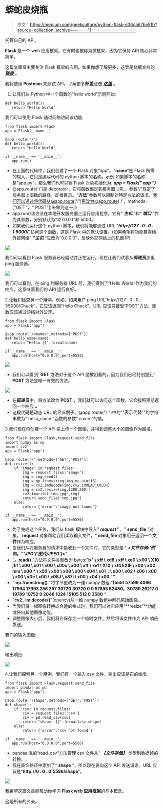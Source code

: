 # 蟒蛇皮烧瓶

> 原文：<https://medium.com/geekculture/python-flask-d06ca67be51b?source=collection_archive---------11----------------------->

托管自己的 API。

**Flask** 是一个 web 应用框架。它有时也被称为微框架，因为它保持 API 核心非常简单。

这篇文章将主要关注 Flask 框架的应用。如果你想了解更多，这里是烧瓶文档的 [***链接***](https://flask.palletsprojects.com/en/1.1.x/) 。

我将使用 **Postman** 来测试 API。了解更多**邮差**点击 [***这里***](https://learning.postman.com/docs/getting-started/introduction/) 。

1.  让我们从 Python 中一个函数的“hello world”示例开始:

```
def hello_world():
   return "Hello World"
```

我们可以使用 Flask 通过网络访问该功能:

```
from flask import Flask
app = Flask(__name__)

@app.route('/')
def hello_world():
   return "Hello World"

if __name__ == '__main__':
   app.run()
```

*   在上面的代码中，我们创建了一个 Flask 对象“app”。“__name__”是 Flask 所需的输入，它只是编写代码的 python 脚本的名称。示例:如果脚本的名称是“app.py”，那么我们也可以将 Flask 对象初始化为:
    ***app = Flask(" app ")***
*   @app.route('/')是 decorator，它将函数绑定到服务器 URL。参数“/”规定了服务器上函数的路径，即根目录。“**方法**”参数可以限制对特定方法的请求。我们可以通过将代码从@app.route('/')更改为@app.route('/'，methods=["GET "，" POST"])来做到这一点
*   app.run()该方法在本地开发服务器上运行应用程序。它有“ ***主机*** ”和“ ***端口*** ”作为其参数，分别默认为“127.0.0.1”和 5000。
*   如果我们运行这个 python 脚本，我们将能够通过 URL "***http://127 . 0 . 0 . 1:5000/***"访问这个函数，这是 Flask 中的默认设置。(如果希望将功能暴露给外部网络“ ***”主机*** ”应改为“0.0.0.0”，反映外部网络上的机器 IP)

![](img/35edf7615715e44d35c3eac265cf441c.png)

我们可以看到 Flask 服务器已经启动并正在运行。现在让我们试着从**邮递员**那里 ping 服务器。

![](img/27d5d841ae5b50e61727a7a6eaa6f576.png)

我们可以看到，在 ping 到服务器 URL 后，我们得到了“Hello World”作为我们的响应。这意味着我们的 API 运行良好。

2.让我们检查另一个用例，例如，如果用户 ping URL“http://127 . 0 . 0 . 1:5000/Chuck”，它应该返回“Hello Chuck”。URL 应该只接受“POST”方法，函数应该通过网络对外公开。

```
from flask import Flask
app = Flask("app")

@app.route('/<name>',methods=['POST'])
def hello_name(name):
   return "Hello {}".format(name)

if __name__ == '__main__':
   app.run(host="0.0.0.0",port=5586)
```

![](img/d77ec3616e30db3df0fd2d311b2948d9.png)

*   我们可以看到' **GET** 方法对于这个 API 是被阻塞的，因为我们已经特别提到“ **POST** 方法是唯一有效的方法。

![](img/1efafea7eb6af70edaa0ddc77bb706ed.png)

*   在**邮递员**中，将方法改为 **POST** ，我们就可以访问这个函数，它会按照预期返回一个响应 ***。***
*   这段代码是动态 URL 的经典例子。@app.route("/ <name>")中的"<name>"表示代替"<name>"的字符串成为" hello_name "函数的参数" name "的值。</name></name></name>

3.我们现在将创建一个 API 来上传一个图像，并得到调整大小的图像作为回报。

```
from flask import Flask,request,send_file
import numpy as np
import cv2
app = Flask("app")

@app.route('/',methods=['GET','POST'])
def resize():
    if 'image' in request.files:
        img = request.files['image']
        img = img.read()
        img = np.fromstring(img,np.uint16)
        img = cv2.imdecode(img,cv2.IMREAD_COLOR)
        img = cv2.resize(img,(200,200))
        cv2.imwrite('tmp.jpg',img)
        return send_file('tmp.jpg')
    else:
        return {'error':'image not found'}

if __name__ == '__main__':
   app.run(host="0.0.0.0",port=5586)
```

*   为了完成这个任务，我们从 flask 模块中导入" ***request"*** ，" **send_file** "对象。 **request** 对象帮助我们读取输入文件，“ **send_file** 对象用于返回一个**文件**作为响应。
*   当我们从对服务器的请求中接收到一个文件时，它的类型是:" ***<文件存储:'例如。“‘JPG’(‘图片/JPEG’)>***”
*   ”**。read()** "方法将文件类型改为 bytes:"**b ' \ xff \ xd8 \ xff \ xe0 \ x00 \ X10 jfif \ x00 \ x01 \ x00 \ x00x \ x00 \ xff \ xe1 \ X10 \ xf4 EXIF \ x00 \ x00 mm \ x00 * \ x00 \ x00 \ x08 \ x00 \ x04 \ x01；\ x00 \ x02 \ x00 \ x00 \ x00 \ x0e \ x00 \ x08J \ x87i \ x00 \ x04 \ x00 ' "**
*   " **np.fromstring()** "将字节更改为一维 numpy 数组:"**[5551 57599 4096 17994 17993 256 257 30720 30720 0 0 57855 62480，30789 26217 0 19789 10752 0 2048 1024 15105 512 0 3580** “
*   "**cv2 . im decode()**"(opencv)从一维 numpy 数组中解码原始图像。
*   当我们将一幅图像转换成合适的格式时，我们可以对它应用“**resize”**功能或任何其他图像功能。
*   调整图像大小后，我们将它保存为一个临时文件，然后将该文件作为 API 响应发送。

我们的输入图像:

![](img/bf4cac644d4cd5e04b2378d21a7d27e2.png)

输出响应:

![](img/d2fe4215be1656d8125541c127b3d2eb.png)

4.让我们探索另一个用例，我们有一个输入 csv 文件，输出应该是它的维度。

```
from flask import Flask,request,send_file
import pandas as pd
app = Flask("app")

@app.route('/shape',methods=['GET','POST'])
def shape():
    if 'csv' in request.files:
        csv = request.files['csv']
        csv = pd.read_csv(csv)
        return "shape: {}".format(csv.shape)
    else:
        return {'error':'csv not found'}

if __name__ == '__main__':
   app.run(host="0.0.0.0",port=5586)
```

*   pandas 库的“read_csv”方法管理 csv 文件从“ ***【文件存储】*** 类型到数据帧的转换。
*   我在装饰路径中添加了“ **shape** ”，所以现在要向这个 API 发送请求，URL 应该是“**http://0 . 0 . 0:5586/shape**”。

![](img/d248a79600a0cc5481849d71d029eae9.png)

我希望这篇文章能帮助你学习 **Flask web 应用框架**的基本概念。

这是所有的乡亲。